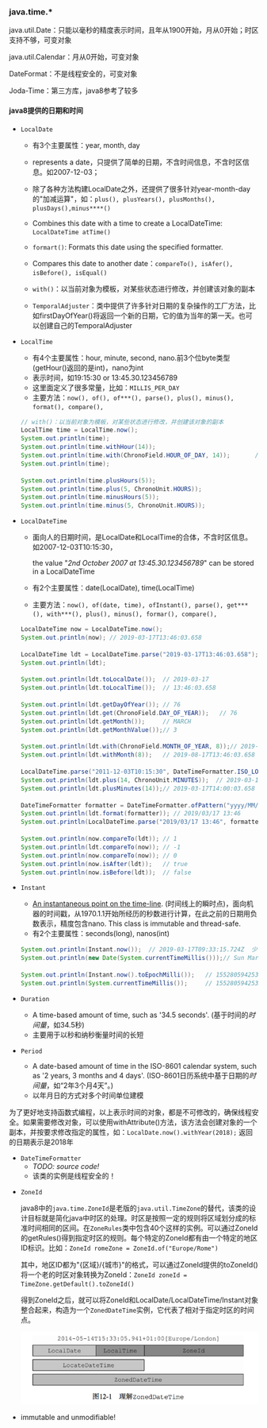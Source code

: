### java.time.*

java.util.Date：只能以毫秒的精度表示时间，且年从1900开始，月从0开始；时区支持不够，可变对象

java.util.Calendar：月从0开始，可变对象

DateFormat：不是线程安全的，可变对象

Joda-Time：第三方库，java8参考了较多

#### <a name="fenced-code-block">java8提供的日期和时间</a>

- `LocalDate`

  - 有3个主要属性：year, month, day
  - represents a date，只提供了简单的日期，不含时间信息，不含时区信息。如2007-12-03；
  - 除了各种方法构建LocalDate之外，还提供了很多针对year-month-day的"加减运算"，如：`plus(), plusYears(), plusMonths(), plusDays(),minus****()`
  - Combines this date with a time to create a LocalDateTime: `LocalDateTime atTime()`
  - `formart()`: Formats this date using the specified formatter.
  - Compares this date to another date：`compareTo(), isAfer(), isBefore(), isEqual()`
  - `with()`：以当前对象为模板，对某些状态进行修改，并创建该对象的副本

  - `TemporalAdjuster`：类中提供了许多针对日期的复杂操作的工厂方法，比如firstDayOfYear()将返回一个新的日期，它的值为当年的第一天。也可以创建自己的TemporalAdjuster

- `LocalTime`

  - 有4个主要属性：hour, minute, second, nano.前3个位byte类型(getHour()返回的是int)，nano为int
  - 表示时间，如19:15:30 or 13:45.30.123456789
  - 这里面定义了很多常量，比如：`MILLIS_PER_DAY`
  - 主要方法：`now(), of(), of***(), parse(), plus(), minus(), format(), compare(),  `

  ```java
  // with()：以当前对象为模板，对某些状态进行修改，并创建该对象的副本
  LocalTime time = LocalTime.now();
  System.out.println(time);																			// 11:20:19.460
  System.out.println(time.withHour(14));												// 14:20:19.460
  System.out.println(time.with(ChronoField.HOUR_OF_DAY, 14));		// 14:20:19.460
  System.out.println(time);																			// 11:20:19.460
  
  System.out.println(time.plusHours(5));
  System.out.println(time.plus(5, ChronoUnit.HOURS));
  System.out.println(time.minusHours(5));
  System.out.println(time.minus(5, ChronoUnit.HOURS));
  ```

- `LocalDateTime`

  - 面向人的日期时间，是LocalDate和LocalTime的合体，不含时区信息。如2007-12-03T10:15:30，

    the value "*2nd October 2007 at 13:45.30.123456789*" can be stored in a LocalDateTime

  - 有2个主要属性：date(LocalDate), time(LocalTime)

  - 主要方法：`now(), of(date, time), ofInstant(), parse(), get***(), with***(), plus(), minus(), formar(), compare(),  `

  ```java
  LocalDateTime now = LocalDateTime.now();
  System.out.println(now); // 2019-03-17T13:46:03.658
  
  LocalDateTime ldt = LocalDateTime.parse("2019-03-17T13:46:03.658");
  System.out.println(ldt);
  
  System.out.println(ldt.toLocalDate());  // 2019-03-17
  System.out.println(ldt.toLocalTime());  // 13:46:03.658
  
  System.out.println(ldt.getDayOfYear()); // 76
  System.out.println(ldt.get(ChronoField.DAY_OF_YEAR));   // 76
  System.out.println(ldt.getMonth());     // MARCH
  System.out.println(ldt.getMonthValue());// 3
  
  System.out.println(ldt.with(ChronoField.MONTH_OF_YEAR, 8));// 2019-08-17T13:46:03.658
  System.out.println(ldt.withMonth(8));   // 2019-08-17T13:46:03.658
  
  LocalDateTime.parse("2011-12-03T10:15:30", DateTimeFormatter.ISO_LOCAL_DATE_TIME);
  System.out.println(ldt.plus(14, ChronoUnit.MINUTES));  // 2019-03-17T14:00:03.658
  System.out.println(ldt.plusMinutes(14));// 2019-03-17T14:00:03.658
  
  DateTimeFormatter formatter = DateTimeFormatter.ofPattern("yyyy/MM/dd HH:mm");
  System.out.println(ldt.format(formatter)); // 2019/03/17 13:46
  System.out.println(LocalDateTime.parse("2019/03/17 13:46", formatter)); // 2019-03-17T13:46
  
  System.out.println(now.compareTo(ldt)); // 1
  System.out.println(ldt.compareTo(now)); // -1
  System.out.println(now.compareTo(now)); // 0
  System.out.println(now.isAfter(ldt));   // true
  System.out.println(now.isBefore(ldt));  // false
  ```

- `Instant`

  - [An instantaneous point on the time-line](<https://docs.oracle.com/javase/8/docs/api/java/time/Instant.html>). (时间线上的瞬时点)，面向机器的时间戳，从1970.1.1开始所经历的秒数进行计算，在此之前的日期用负数表示，精度包含nano. This class is immutable and thread-safe.
  - 有2个主要属性：seconds(long), nanos(int)

  ```java
  System.out.println(Instant.now());  // 2019-03-17T09:33:15.724Z  少了8个小时？
  System.out.println(new Date(System.currentTimeMillis()));// Sun Mar 17 17:33:15 CST 2019
  
  System.out.println(Instant.now().toEpochMilli());   // 1552805942531
  System.out.println(System.currentTimeMillis());     // 1552805942532
  ```

- `Duration`

  * A time-based amount of time, such as '34.5 seconds'. (基于时间的*时间量*，如34.5秒)
  * 主要用于以秒和纳秒衡量时间的长短

- `Period`

  - A date-based amount of time in the ISO-8601 calendar system, such as '2 years, 3 months and 4 days'. (ISO-8601日历系统中基于日期的*时间量*，如“2年3个月4天”。)
  - 以年月日的方式对多个时间单位建模

为了更好地支持函数式编程，以上表示时间的对象，都是不可修改的，确保线程安全。如果需要修改对象，可以使用withAttribute()方法，该方法会创建对象的一个副本，并按要求修改指定的属性，如：`LocalDate.now().withYear(2018);` 返回的日期表示是2018年

- `DateTimeFormatter`
  - *TODO: source code!*
  - 该类的实例是线程安全的！

* `ZoneId`

  java8中的`java.time.ZoneId`是老版的`java.util.TimeZone`的替代，该类的设计目标就是简化java中时区的处理。时区是按照一定的规则将区域划分成的标准时间相同的区间。在`ZoneRules`类中包含40个这样的实例。可以通过ZoneId的getRules()得到指定时区的规则。每个特定的ZoneId都有由一个特定的地区ID标识。比如：`ZoneId romeZone = ZoneId.of("Europe/Rome")`

  其中，地区ID都为"{区域}/{城市}"的格式，可以通过ZoneId提供的toZoneId()将一个老的时区对象转换为ZoneId：`ZoneId zoneId = TimeZone.getDefault().toZoneId()`

  得到ZoneId之后，就可以将ZoneId和LocalDate/LocalDateTime/Instant对象整合起来，构造为一个`ZonedDateTime`实例，它代表了相对于指定时区的时间点。

  ![理解ZoneDateTime](resources/ZoneDateTime.png)

* immutable and unmodifiable!

